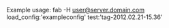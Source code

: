 Example usage:
  fab -H user@server.domain.com load_config:'exampleconfig' test:'tag-2012.02.21-15.36'
